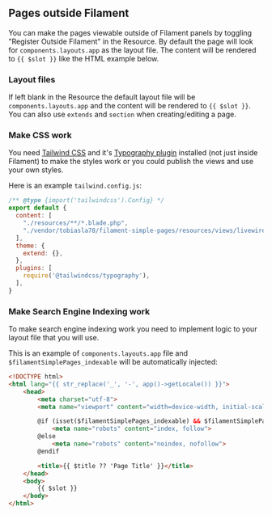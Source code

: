 ## Pages outside Filament

You can make the pages viewable outside of Filament panels by toggling "Register Outside Filament" in the Resource. By default the page will look for `components.layouts.app` as the layout file. The content will be rendered to `{{ $slot }}` like the HTML example below.

### Layout files

If left blank in the Resource the default layout file will be `components.layouts.app` and the content will be rendered to `{{ $slot }}`.
You can also use `extends` and `section` when creating/editing a page.

### Make CSS work

You need [Tailwind CSS](https://tailwindcss.com/) and it's [Typography plugin](https://github.com/tailwindlabs/tailwindcss-typography) installed (not just inside Filament) to make the styles work or you could publish the views and use your own styles.

Here is an example `tailwind.config.js`:

```javascript
/** @type {import('tailwindcss').Config} */
export default {
  content: [
    "./resources/**/*.blade.php",
    "./vendor/tobiasla78/filament-simple-pages/resources/views/livewire/simple-page.blade.php"
  ],
  theme: {
    extend: {},
  },
  plugins: [
    require('@tailwindcss/typography'),
  ],
}
```

### Make Search Engine Indexing work

To make search engine indexing work you need to implement logic to your layout file that you will use.

This is an example of `components.layouts.app` file and `$filamentSimplePages_indexable` will be automatically injected:

```html
<!DOCTYPE html>
<html lang="{{ str_replace('_', '-', app()->getLocale()) }}">
    <head>
        <meta charset="utf-8">
        <meta name="viewport" content="width=device-width, initial-scale=1.0">

        @if (isset($filamentSimplePages_indexable) && $filamentSimplePages_indexable)
            <meta name="robots" content="index, follow">
        @else
            <meta name="robots" content="noindex, nofollow">
        @endif

        <title>{{ $title ?? 'Page Title' }}</title>
    </head>
    <body>
        {{ $slot }}
    </body>
</html>
```
